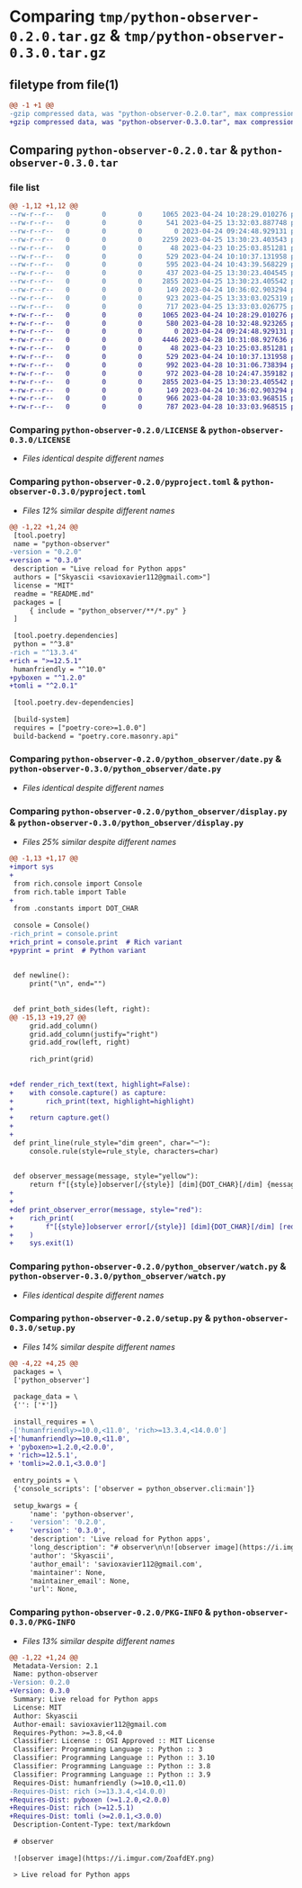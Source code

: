 # Comparing `tmp/python-observer-0.2.0.tar.gz` & `tmp/python-observer-0.3.0.tar.gz`

## filetype from file(1)

```diff
@@ -1 +1 @@
-gzip compressed data, was "python-observer-0.2.0.tar", max compression
+gzip compressed data, was "python-observer-0.3.0.tar", max compression
```

## Comparing `python-observer-0.2.0.tar` & `python-observer-0.3.0.tar`

### file list

```diff
@@ -1,12 +1,12 @@
--rw-r--r--   0        0        0     1065 2023-04-24 10:28:29.010276 python-observer-0.2.0/LICENSE
--rw-r--r--   0        0        0      541 2023-04-25 13:32:03.887748 python-observer-0.2.0/pyproject.toml
--rw-r--r--   0        0        0        0 2023-04-24 09:24:48.929131 python-observer-0.2.0/python_observer/__init__.py
--rw-r--r--   0        0        0     2259 2023-04-25 13:30:23.403543 python-observer-0.2.0/python_observer/cli.py
--rw-r--r--   0        0        0       48 2023-04-23 10:25:03.851281 python-observer-0.2.0/python_observer/constants.py
--rw-r--r--   0        0        0      529 2023-04-24 10:10:37.131958 python-observer-0.2.0/python_observer/date.py
--rw-r--r--   0        0        0      595 2023-04-24 10:43:39.568229 python-observer-0.2.0/python_observer/display.py
--rw-r--r--   0        0        0      437 2023-04-25 13:30:23.404545 python-observer-0.2.0/python_observer/misc.py
--rw-r--r--   0        0        0     2855 2023-04-25 13:30:23.405542 python-observer-0.2.0/python_observer/watch.py
--rw-r--r--   0        0        0      149 2023-04-24 10:36:02.903294 python-observer-0.2.0/README.md
--rw-r--r--   0        0        0      923 2023-04-25 13:33:03.025319 python-observer-0.2.0/setup.py
--rw-r--r--   0        0        0      717 2023-04-25 13:33:03.026775 python-observer-0.2.0/PKG-INFO
+-rw-r--r--   0        0        0     1065 2023-04-24 10:28:29.010276 python-observer-0.3.0/LICENSE
+-rw-r--r--   0        0        0      580 2023-04-28 10:32:48.923265 python-observer-0.3.0/pyproject.toml
+-rw-r--r--   0        0        0        0 2023-04-24 09:24:48.929131 python-observer-0.3.0/python_observer/__init__.py
+-rw-r--r--   0        0        0     4446 2023-04-28 10:31:08.927636 python-observer-0.3.0/python_observer/cli.py
+-rw-r--r--   0        0        0       48 2023-04-23 10:25:03.851281 python-observer-0.3.0/python_observer/constants.py
+-rw-r--r--   0        0        0      529 2023-04-24 10:10:37.131958 python-observer-0.3.0/python_observer/date.py
+-rw-r--r--   0        0        0      992 2023-04-28 10:31:06.738394 python-observer-0.3.0/python_observer/display.py
+-rw-r--r--   0        0        0      972 2023-04-28 10:24:47.359182 python-observer-0.3.0/python_observer/misc.py
+-rw-r--r--   0        0        0     2855 2023-04-25 13:30:23.405542 python-observer-0.3.0/python_observer/watch.py
+-rw-r--r--   0        0        0      149 2023-04-24 10:36:02.903294 python-observer-0.3.0/README.md
+-rw-r--r--   0        0        0      966 2023-04-28 10:33:03.968515 python-observer-0.3.0/setup.py
+-rw-r--r--   0        0        0      787 2023-04-28 10:33:03.968515 python-observer-0.3.0/PKG-INFO
```

### Comparing `python-observer-0.2.0/LICENSE` & `python-observer-0.3.0/LICENSE`

 * *Files identical despite different names*

### Comparing `python-observer-0.2.0/pyproject.toml` & `python-observer-0.3.0/pyproject.toml`

 * *Files 12% similar despite different names*

```diff
@@ -1,22 +1,24 @@
 [tool.poetry]
 name = "python-observer"
-version = "0.2.0"
+version = "0.3.0"
 description = "Live reload for Python apps"
 authors = ["Skyascii <savioxavier112@gmail.com>"]
 license = "MIT"
 readme = "README.md"
 packages = [
     { include = "python_observer/**/*.py" }
 ]
 
 [tool.poetry.dependencies]
 python = "^3.8"
-rich = "^13.3.4"
+rich = ">=12.5.1"
 humanfriendly = "^10.0"
+pyboxen = "^1.2.0"
+tomli = "^2.0.1"
 
 [tool.poetry.dev-dependencies]
 
 [build-system]
 requires = ["poetry-core>=1.0.0"]
 build-backend = "poetry.core.masonry.api"
```

### Comparing `python-observer-0.2.0/python_observer/date.py` & `python-observer-0.3.0/python_observer/date.py`

 * *Files identical despite different names*

### Comparing `python-observer-0.2.0/python_observer/display.py` & `python-observer-0.3.0/python_observer/display.py`

 * *Files 25% similar despite different names*

```diff
@@ -1,13 +1,17 @@
+import sys
+
 from rich.console import Console
 from rich.table import Table
+
 from .constants import DOT_CHAR
 
 console = Console()
-rich_print = console.print
+rich_print = console.print  # Rich variant
+pyprint = print  # Python variant
 
 
 def newline():
     print("\n", end="")
 
 
 def print_both_sides(left, right):
@@ -15,13 +19,27 @@
     grid.add_column()
     grid.add_column(justify="right")
     grid.add_row(left, right)
 
     rich_print(grid)
 
 
+def render_rich_text(text, highlight=False):
+    with console.capture() as capture:
+        rich_print(text, highlight=highlight)
+
+    return capture.get()
+
+
 def print_line(rule_style="dim green", char="─"):
     console.rule(style=rule_style, characters=char)
 
 
 def observer_message(message, style="yellow"):
     return f"[{style}]observer[/{style}] [dim]{DOT_CHAR}[/dim] {message}"
+
+
+def print_observer_error(message, style="red"):
+    rich_print(
+        f"[{style}]observer error[/{style}] [dim]{DOT_CHAR}[/dim] [red]{message}[/red]"
+    )
+    sys.exit(1)
```

### Comparing `python-observer-0.2.0/python_observer/watch.py` & `python-observer-0.3.0/python_observer/watch.py`

 * *Files identical despite different names*

### Comparing `python-observer-0.2.0/setup.py` & `python-observer-0.3.0/setup.py`

 * *Files 14% similar despite different names*

```diff
@@ -4,22 +4,25 @@
 packages = \
 ['python_observer']
 
 package_data = \
 {'': ['*']}
 
 install_requires = \
-['humanfriendly>=10.0,<11.0', 'rich>=13.3.4,<14.0.0']
+['humanfriendly>=10.0,<11.0',
+ 'pyboxen>=1.2.0,<2.0.0',
+ 'rich>=12.5.1',
+ 'tomli>=2.0.1,<3.0.0']
 
 entry_points = \
 {'console_scripts': ['observer = python_observer.cli:main']}
 
 setup_kwargs = {
     'name': 'python-observer',
-    'version': '0.2.0',
+    'version': '0.3.0',
     'description': 'Live reload for Python apps',
     'long_description': "# observer\n\n![observer image](https://i.imgur.com/ZoafdEY.png)\n\n> Live reload for Python apps\n\nDocs coming soon - I've ordered them via Amazon Prime\n",
     'author': 'Skyascii',
     'author_email': 'savioxavier112@gmail.com',
     'maintainer': None,
     'maintainer_email': None,
     'url': None,
```

### Comparing `python-observer-0.2.0/PKG-INFO` & `python-observer-0.3.0/PKG-INFO`

 * *Files 13% similar despite different names*

```diff
@@ -1,22 +1,24 @@
 Metadata-Version: 2.1
 Name: python-observer
-Version: 0.2.0
+Version: 0.3.0
 Summary: Live reload for Python apps
 License: MIT
 Author: Skyascii
 Author-email: savioxavier112@gmail.com
 Requires-Python: >=3.8,<4.0
 Classifier: License :: OSI Approved :: MIT License
 Classifier: Programming Language :: Python :: 3
 Classifier: Programming Language :: Python :: 3.10
 Classifier: Programming Language :: Python :: 3.8
 Classifier: Programming Language :: Python :: 3.9
 Requires-Dist: humanfriendly (>=10.0,<11.0)
-Requires-Dist: rich (>=13.3.4,<14.0.0)
+Requires-Dist: pyboxen (>=1.2.0,<2.0.0)
+Requires-Dist: rich (>=12.5.1)
+Requires-Dist: tomli (>=2.0.1,<3.0.0)
 Description-Content-Type: text/markdown
 
 # observer
 
 ![observer image](https://i.imgur.com/ZoafdEY.png)
 
 > Live reload for Python apps
```

